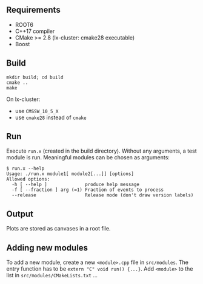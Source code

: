 ## Requirements ##
- ROOT6
- C++17 compiler
- CMake >= 2.8 (lx-cluster: cmake28 executable)
- Boost

## Build ##
    mkdir build; cd build
    cmake ..
    make

On lx-cluster:

- use `CMSSW_10_5_X`
- use `cmake28` instead of `cmake`

## Run ##
Execute `run.x` (created in the build directory).
Without any arguments, a test module is run.
Meaningful modules can be chosen as arguments:

    $ run.x --help
    Usage: ./run.x module1[ module2[...]] [options]
    Allowed options:
      -h [ --help ]              produce help message
      -f [ --fraction ] arg (=1) Fraction of events to process
      --release                  Release mode (don't draw version labels)


## Output ##
Plots are stored as canvases in a root file.

## Adding new modules ##
To add a new module, create a new `<module>.cpp` file in `src/modules`.
The entry function has to be `extern "C" void run() {...}`.
Add `<module>` to the list in `src/modules/CMakeLists.txt`
...
